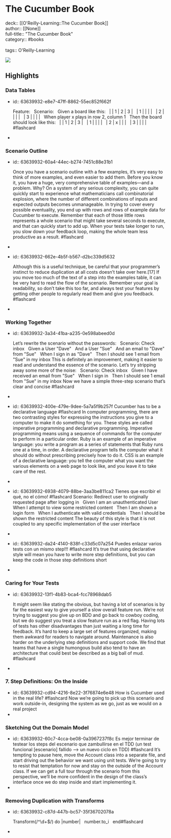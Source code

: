 # The Cucumber Book

deck:: [[O'Reilly-Learning::The Cucumber Book]]\
author:: [[None]]\
full-title:: "The Cucumber Book"\
category:: #books\
\
tags:: O'Reilly-Learning  

![](https://learning.oreilly.com/covers/9781680502497/)
## Highlights
### Data Tables
- id:: 63639932-e8e7-47ff-8862-55ec852f662f
  
  Feature​:
     ​  ​Scenario​:
     ​  ​Given a board like this​:
     ​  | | 1 | 2 | 3 |
     ​  | 1 | | | |
     ​  | 2 | | | |
     ​  | 3 | | | |
     ​  When player x plays in row 2, column 1
     ​  ​Then the board should look like this​:
     ​  | | 1 | 2 | 3 |
     ​  | 1 | | | |
     ​  | 2 | x | | |
     ​  | 3 | | | | #flashcard
-
### Scenario Outline
- id:: 63639932-60a4-44ec-b274-7451c88e31b1
  
  Once you have a scenario outline with a few examples, it’s very easy to think of more examples, and even easier to add them. Before you know it, you have a huge, very comprehensive table of examples—and a problem.
     Why?
     On a system of any serious complexity, you can quite quickly start to experience what mathematicians call combinatorial explosion, where the number of different combinations of inputs and expected outputs becomes unmanageable. In trying to cover every possible eventuality, you end up with rows and rows of example data for Cucumber to execute. Remember that each of those little rows represents a whole scenario that might take several seconds to execute, and that can quickly start to add up. When your tests take longer to run, you slow down your feedback loop, making the whole team less productive as a result. #flashcard
-
- id:: 63639932-662e-4b5f-b567-d2bc339d5632
  
  Although this is a useful technique, be careful that your programmer’s instinct to reduce duplication at all costs doesn’t take over here.[17] If you move too much of the text of a step into the examples table, it can be very hard to read the flow of the scenario. Remember your goal is readability, so don’t take this too far, and always test your features by getting other people to regularly read them and give you feedback. #flashcard
-
### Working Together
- id:: 63639932-3a34-41ba-a235-0e598abeed0d
  
  Let’s rewrite the scenario without the passwords:
     ​  ​Scenario​: Check inbox
     ​  Given a User ​"Dave"​
     ​  And a User ​"Sue"​
     ​  And an email to ​"Dave"​ from ​"Sue"​
     ​  When I sign in as ​"Dave"​
     ​  Then I should see 1 email from ​"Sue"​ in my inbox
     This is definitely an improvement, making it easier to read and understand the essence of the scenario. Let’s try stripping away some more of the noise:
     ​  ​Scenario​: Check inbox
     ​  Given I have received an email from ​"Sue"​
     ​  When I sign in
     ​  Then I should see 1 email from ​"Sue"​ in my inbox
     Now we have a simple three-step scenario that’s clear and concise #flashcard
-
- id:: 63639932-400e-479e-9dee-5a7a5f9b257f
   Cucumber has to be a declarative language #flashcard 
    In computer programming, there are two contrasting styles for expressing the instructions you give to a computer to make it do something for you. These styles are called imperative programming and declarative programming.
     Imperative programming means using a sequence of commands for the computer to perform in a particular order. Ruby is an example of an imperative language: you write a program as a series of statements that Ruby runs one at a time, in order. A declarative program tells the computer what it should do without prescribing precisely how to do it. CSS is an example of a declarative language: you tell the computer what you want the various elements on a web page to look like, and you leave it to take care of the rest.
-
- id:: 63639932-6938-4079-88be-3aa3be811ca2
   Tienes que escribir el qué, no el cómo! #flashcard 
    Scenario​: Redirect user to originally requested page after logging in
     ​  Given I am an unauthenticated User
     ​  When I attempt to view some restricted content
     ​  Then I am shown a login form
     ​  When I authenticate with valid credentials
     ​  Then I should be shown the restricted content
     The beauty of this style is that it is not coupled to any specific implementation of the user interface
-
- id:: 63639932-da24-4140-838f-c33d5c07a254
   Puedes enlazar varios tests con un mismo step!!! #flashcard 
    It’s true that using declarative style will mean you have to write more step definitions, but you can keep the code in those step definitions short
-
### Caring for Your Tests
- id:: 63639932-13f1-4b83-bca4-fcc78968dab5
  
  It might seem like stating the obvious, but having a lot of scenarios is by far the easiest way to give yourself a slow overall feature run. We’re not trying to suggest you give up on BDD and go back to cowboy coding, but we do suggest you treat a slow feature run as a red flag. Having lots of tests has other disadvantages than just waiting a long time for feedback. It’s hard to keep a large set of features organized, making them awkward for readers to navigate around. Maintenance is also harder on the underlying step definitions and support code.
     We find that teams that have a single humongous build also tend to have an architecture that could best be described as a big ball of mud. #flashcard
-
### 7. Step Definitions: On the Inside
- id:: 63639932-cd94-4216-8e22-3f76874e6e48
   How is Cucumber used in the real life? #flashcard 
    Now we’re going to pick up this scenario and work outside-in, designing the system as we go, just as we would on a real project
-
### Sketching Out the Domain Model
- id:: 63639932-60c7-4cca-be08-0a3967237f8c
   Es mejor terminar de testear los steps del escenario que zambullirse en el TDD (un test funcional [escenario] fallido —> un nuevo ciclo en TDD) #flashcard 
    It’s tempting to pause here, move the Account class into a separate file, and start driving out the behavior we want using unit tests. We’re going to try to resist that temptation for now and stay on the outside of the Account class. If we can get a full tour through the scenario from this perspective, we’ll be more confident in the design of the class’s interface once we do step inside and start implementing it.
-
### Removing Duplication with Transforms
- id:: 63639932-c87d-447b-bc57-35f36702078a
  
  Transform(​/^\d+$/​) ​do​ |number|
     ​  number.to_i
     ​  ​end​ #flashcard
-